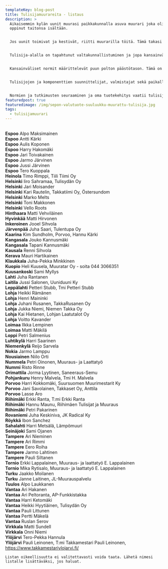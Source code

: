 ```yaml
---
templateKey: blog-post
title: Tulisijamuurareita - listaus
description: >
  Aikaisemmin kylän uunit muurasi paikkakunnalla asuva muurari joka oli yleensä
  oppinut taitonsa isältään.


  Jos uunit toimivat ja kestivät, riitti muurarilla töitä. Tämä takasi laadunvalvonnan. Toisin on nykyään.


  Tulisija-alalla on tapahtunut valtakunnallistuminen ja jopa kansainvälistyminen. Materiaalit tulevat aiempaa kauempaa samoin kuin muurarikin.


  Kansainväliset normit määrittelevät puun polton päästötason. Tämä on asettanut aiemmat toimintatavat, tulisijan suunnittelun ja materiaalit uuden tilanteen eteen.


  Tulisijojen ja komponenttien suunnittelijat, valmistajat sekä paikalla muurattavien tulisijojen tekijät joutuvat hankkimaan tiedot näistä määräyksistä ja kehittämään tuotteensa ja ammattitaitonsa määräyksiä vastaaviksi.


  Normien ja tutkimusten seuraaminen ja oma tuotekehitys vaatii tulisijavalmistuksen piirissä toimivilta jatkuvaa panostamista kehittämiseen.
featuredpost: true
featuredimage: /img/sepon-valutuote-suuluukku-muurattu-tulisija.jpg
tags:
  - tulisijamuurari
---
```

<br /><strong>Espoo</strong> Alpo Maksimainen
<br /><strong>Espoo</strong> Antti Kärki
<br /><strong>Espoo</strong> Aulis Koponen
<br /><strong>Espoo</strong> Harry Hakomäki
<br /><strong>Espoo</strong> Jari Toivakainen
<br /><strong>Espoo</strong> Jarmo Järvinen
<br /><strong>Espoo</strong> Jussi Järvinen
<br /><strong>Espoo</strong> Tero Kuoppala
<br /><strong>Heinola</strong> Timo Rimppi, Tiili Tiimi Oy
<br /><strong>Helsinki</strong> Iiro Sahramaa, Tulisydän Oy
<br /><strong>Helsinki</strong> Jari Moisander
<br /><strong>Helsinki</strong> Kari Rautelin, Takkatiimi Oy, Östersundom
<br /><strong>Helsinki</strong> Marko Melts
<br /><strong>Helsinki</strong> Toni Makkonen
<br /><strong>Helsinki</strong> Vello Roots
<br /><strong>Hinthaara</strong> Matti Vehviläinen
<br /><strong>Hyvinkää</strong> Matti Hirvonen
<br /><strong>Inkeroinen</strong> Jooel Sihvola
<br /><strong>Järvenpää</strong> Juha Saari, Tulentupa Oy
<br /><strong>Kaarina</strong> Kim Sundholm, Porvoo, Hannu Kärki
<br /><strong>Kangasala</strong> Jouko Kannusmäki
<br /><strong>Kangasala</strong> Tapani Kannusmäki
<br /><strong>Kausala</strong> Renni Sihvola
<br /><strong>Kerava</strong> Mauri Hartikainen
<br /><strong>Klaukkala</strong> Juha-Pekka Minkkinen
<br /><strong>Kuopio</strong> Heli Kuusela, Muuratar Oy - soita 044 3066351
<br /><strong>Kuusankoski</strong> Sami Myllys
<br /><strong>Lahti</strong> Juha Rantanen
<br /><strong>Laitila</strong> Jussi Salonen, Uuniduuni Ky
<br /><strong>Leppälahti</strong> Petteri Stubb, Tmi Petteri Stubb
<br /><strong>Lohja</strong> Heikki Rämänen
<br /><strong>Lohja</strong> Henri Maininki
<br /><strong>Lohja</strong> Juhani Rusanen, TakkaRusanen Oy
<br /><strong>Lohja</strong> Jukka Niemi, Niemen Takka Oy
<br /><strong>Lohja</strong> Kai Hietanen, Lohjan Laatutalot Oy
<br /><strong>Lohja</strong> Voitto Kavander
<br /><strong>Loimaa</strong> Ilkka Lempinen
<br /><strong>Loimaa</strong> Matti Mäkilä
<br /><strong>Loppi</strong> Petri Salmenius
<br /><strong>Luhtikylä</strong> Harri Saarinen
<br /><strong>Niemenkylä</strong> Reijo Sarvela
<br /><strong>Nokia</strong> Jarmo Lamppu
<br /><strong>Nousiainen</strong> Niilo Orti
<br /><strong>Nummela</strong> Petri Oinonen, Muuraus- ja Laattatyö
<br /><strong>Nummi</strong> Risto Rinne
<br /><strong>Orimattila</strong> Jorma Lyytinen, Saneeraus-Semu
<br /><strong>Pohjankuru</strong> Henry Malvela, Tmi H. Malvela
<br /><strong>Porvoo</strong> Harri Kokkomäki, Suursuomen Muurimestarit Ky
<br /><strong>Porvoo</strong> Jani Savolainen, Takkaset Oy, Anttila
<br /><strong>Porvoo</strong> Lasse Aro
<br /><strong>Riihimäki</strong> Erkki Ranta, T:mi Erkki Ranta
<br /><strong>Riihimäki</strong> Hannu Maunu, Riihimäen Tulisijat ja Muuraus
<br /><strong>Riihimäki</strong> Petri Pakarinen
<br /><strong>Rovaniemi</strong> Juha Keskiniva, JK Radical Ky
<br /><strong>Röykkä</strong> Ibon Sanchez
<br /><strong>Sahalahti</strong> Harri Metsälä, Lämpömuuri
<br /><strong>Seinäjoki</strong> Sami Ojanen
<br /><strong>Tampere</strong> Ari Nieminen
<br /><strong>Tampere</strong> Ari Rimmi
<br /><strong>Tampere</strong> Eero Roiha
<br /><strong>Tampere</strong> Jarmo Lahtinen
<br /><strong>Tampere</strong> Pauli Siltanen
<br /><strong>Tornio</strong> Erkki Lappalainen, Muuraus- ja laattatyö E. Lappalainen
<br /><strong>Tornio</strong> Mika Rytisalo, Muuraus- ja laattatyö E. Lappalainen
<br /><strong>Turku</strong> Jaakko Moilanen
<br /><strong>Turku</strong> Janne Laitinen, JL-Muurauspalvelu
<br /><strong>Tuulos</strong> Alpo Laukkanen
<br /><strong>Vantaa</strong> Ari Hakanen
<br /><strong>Vantaa</strong> Ari Peltoranta, AP-Funkkistakka
<br /><strong>Vantaa</strong> Harri Ketomäki
<br /><strong>Vantaa</strong> Heikki Hyytiäinen, Tulisydän Oy
<br /><strong>Vantaa</strong> Pauli Littunen
<br /><strong>Vantaa</strong> Pertti Mäkelä
<br /><strong>Vantaa</strong> Ruslan Serov
<br /><strong>Virkkala</strong> Matti Sundell
<br /><strong>Virkkala</strong> Onni Niemi
<br /><strong>Ylöjärvi</strong> Tero-Pekka Hannula
<br /><strong>Ylöjärvi</strong> Pauli Leinonen, T:mi Takkamestari Pauli Leinonen, <a href="https://www.takkamestariylojarvi.fi/" target="_blank" rel="nofollow noopener">https://www.takkamestariylojarvi.fi/</a>

```
Listan oikeellisuutta ei valitettavasti voida taata. Lähetä nimesi listalle lisättäväksi, jos haluat.
```
